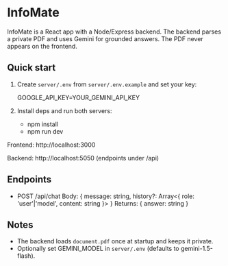 # InfoMate

InfoMate is a React app with a Node/Express backend. The backend parses a private PDF and uses Gemini for grounded answers. The PDF never appears on the frontend.

## Quick start

1) Create `server/.env` from `server/.env.example` and set your key:

	GOOGLE_API_KEY=YOUR_GEMINI_API_KEY

2) Install deps and run both servers:

	- npm install
	- npm run dev

Frontend: http://localhost:3000

Backend: http://localhost:5050 (endpoints under /api)

## Endpoints

- POST /api/chat
  Body: { message: string, history?: Array<{ role: 'user'|'model', content: string }> }
  Returns: { answer: string }

## Notes

- The backend loads `document.pdf` once at startup and keeps it private.
- Optionally set GEMINI_MODEL in `server/.env` (defaults to gemini-1.5-flash).
